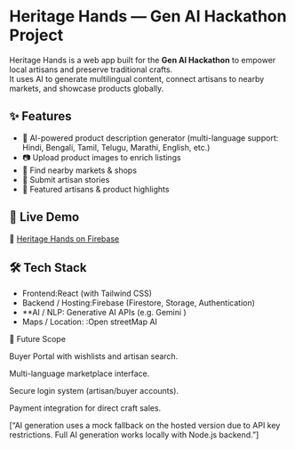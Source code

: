 #  Heritage Hands — Gen AI Hackathon Project

Heritage Hands is a web app built for the **Gen AI Hackathon** to empower local artisans and preserve traditional crafts.  
It uses AI to generate multilingual content, connect artisans to nearby markets, and showcase products globally.  

## ✨ Features
- 📝 AI-powered product description generator (multi-language support: Hindi, Bengali, Tamil, Telugu, Marathi, English, etc.)
- 📷 Upload product images to enrich listings
- 📍 Find nearby markets & shops
- 📖 Submit artisan stories
- 🌟 Featured artisans & product highlights

## 🚀 Live Demo
🔗 [Heritage Hands on Firebase](https://gen-ai-hackathon-bbf85.web.app/)

## 🛠️ Tech Stack
- Frontend:React (with Tailwind CSS)
- Backend / Hosting:Firebase (Firestore, Storage, Authentication)
- **AI / NLP: Generative AI APIs (e.g. Gemini )
- Maps / Location: :Open streetMap AI

📌 Future Scope

Buyer Portal with wishlists and artisan search.

Multi-language marketplace interface.

Secure login system (artisan/buyer accounts).

Payment integration for direct craft sales.


[“AI generation uses a mock fallback on the hosted version due to API key restrictions. Full AI generation works locally with Node.js backend.”]